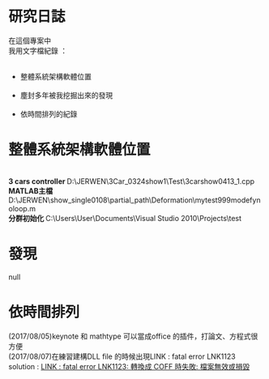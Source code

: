 # 研究日誌

在這個專案中<br>
我用文字檔紀錄 ： <br>
<ul>
  <li>整體系統架構軟體位置</li>
  <li>塵封多年被我挖掘出來的發現</li>
  <li>依時間排列的紀錄</li>
</ul>

<h1>整體系統架構軟體位置</h1><br>
<b>3 cars controller </b>D:\JERWEN\3Car_0324show1\Test\3carshow0413_1.cpp<br>
<b>MATLAB主檔</b> D:\JERWEN\show_single0108\partial_path\Deformation\mytest999modefynoloop.m<br>
<b>分群初始化 </b>C:\Users\User\Documents\Visual Studio 2010\Projects\test<br>

<h1>發現</h1>
null<br>

<h1>依時間排列</h1>
(2017/08/05)keynote 和 mathtype 可以當成office 的插件，打論文、方程式很方便<br>
(2017/08/07)在練習建構DLL file 的時候出現LINK : fatal error LNK1123
solution : <a href = "https://xiaolaba.wordpress.com/2013/09/01/link-fatal-error-lnk1123-%E8%BD%89%E6%8F%9B%E6%88%90-coff-%E6%99%82%E5%A4%B1%E6%95%97-%E6%AA%94%E6%A1%88%E7%84%A1%E6%95%88%E6%88%96%E6%90%8D%E6%AF%80/">LINK : fatal error LNK1123: 轉換成 COFF 時失敗: 檔案無效或損毀</a>


